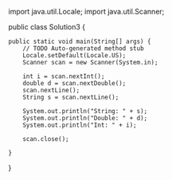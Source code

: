 import java.util.Locale;
import java.util.Scanner;

public class Solution3 {

    public static void main(String[] args) {
        // TODO Auto-generated method stub
        Locale.setDefault(Locale.US);
        Scanner scan = new Scanner(System.in);
    
        int i = scan.nextInt();
        double d = scan.nextDouble();
        scan.nextLine();
        String s = scan.nextLine();
    
        System.out.println("String: " + s);
        System.out.println("Double: " + d);
        System.out.println("Int: " + i);
    
        scan.close();
    
    }

}
